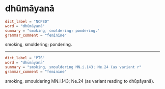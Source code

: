 # dhūmāyanā

``` toml
dict_label = "NCPED"
word = "dhūmāyanā"
summary = "smoking, smoldering; pondering."
grammar_comment = "feminine"
```

smoking, smoldering; pondering.

--------------------

``` toml
dict_label = "PTS"
word = "dhūmāyanā"
summary = "smoking, smouldering MN.i.143; Ne.24 (as variant r"
grammar_comment = "feminine"
```

smoking, smouldering MN.i.143; Ne.24 (as variant reading to dhūpāyanā).

